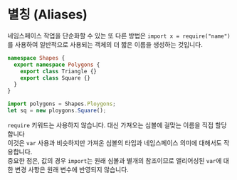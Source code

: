 # 별칭 (Aliases)

네임스페이스 작업을 단순화할 수 있는 또 다른 방법은 `import x = require("name")`를 사용하여 일반적으로 사용되는 객체의 더 짧은 이름을 생성하는 것입니다.

```ts
namespace Shapes {
  export namespace Polygons {
    export class Triangle {}
    export class Square {}
  }
}

import polygons = Shapes.Ploygons;
let sq = new ploygons.Square();
```

`require` 키워드는 사용하지 않습니다. 대신 가져오는 심볼에 걸맞는 이름을 직접 할당합니다<br/>
이것은 `var` 사용과 비슷하지만 가져온 심볼의 타입과 네임스페이스 의미에 대해서도 작용합니다.<br/>
중요한 점은, 값의 경우 `import`는 원래 심볼과 별개의 참조이므로 앨리어싱된 `var`에 대한 변경 사항은 원래 변수에 반영되지 않습니다.
